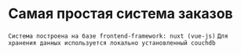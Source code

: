 # Самая простая система заказов
`Система построена на базе frontend-framework: nuxt (vue-js)`
`Для хранения данных используется локально установленный couchdb`